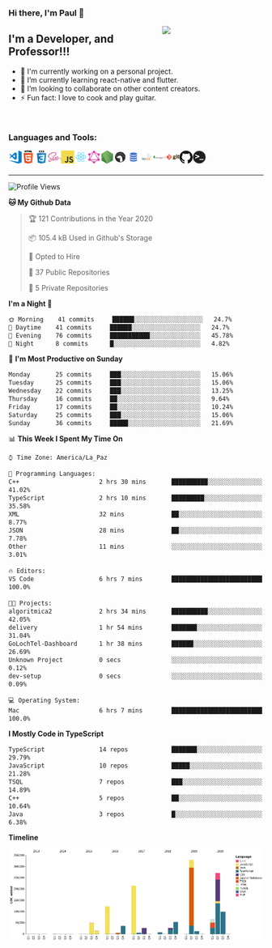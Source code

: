 ### Hi there, I'm Paul 👋
<img align='right' src='https://media.giphy.com/media/bcKmIWkUMCjVm/giphy.gif' width='200"'>

## I'm a Developer, and Professor!!!
- 🔭 I'm currently working on a personal project. 
- 🌱 I’m currently learning react-native and flutter. 
- 👯 I’m looking to collaborate on other content creators. 
- ⚡ Fun fact: I love to cook and play guitar. 
<br/>

### Languages and Tools:
[<img align="left" alt="Visual Studio Code" width="26px" src="https://raw.githubusercontent.com/github/explore/80688e429a7d4ef2fca1e82350fe8e3517d3494d/topics/visual-studio-code/visual-studio-code.png" />][webdevplaylist]
[<img align="left" alt="HTML5" width="26px" src="https://raw.githubusercontent.com/github/explore/80688e429a7d4ef2fca1e82350fe8e3517d3494d/topics/html/html.png" />][webdevplaylist]
[<img align="left" alt="CSS3" width="26px" src="https://raw.githubusercontent.com/github/explore/80688e429a7d4ef2fca1e82350fe8e3517d3494d/topics/css/css.png" />][cssplaylist]
[<img align="left" alt="Sass" width="26px" src="https://raw.githubusercontent.com/github/explore/80688e429a7d4ef2fca1e82350fe8e3517d3494d/topics/sass/sass.png" />][cssplaylist]
[<img align="left" alt="JavaScript" width="26px" src="https://raw.githubusercontent.com/github/explore/80688e429a7d4ef2fca1e82350fe8e3517d3494d/topics/javascript/javascript.png" />][jsplaylist]
[<img align="left" alt="React" width="26px" src="https://raw.githubusercontent.com/github/explore/80688e429a7d4ef2fca1e82350fe8e3517d3494d/topics/react/react.png" />][reactplaylist]
[<img align="left" alt="GraphQL" width="26px" src="https://raw.githubusercontent.com/github/explore/80688e429a7d4ef2fca1e82350fe8e3517d3494d/topics/graphql/graphql.png" />][webdevplaylist]
[<img align="left" alt="Node.js" width="26px" src="https://raw.githubusercontent.com/github/explore/80688e429a7d4ef2fca1e82350fe8e3517d3494d/topics/nodejs/nodejs.png" />][webdevplaylist]
[<img align="left" alt="Deno" width="26px" src="https://raw.githubusercontent.com/github/explore/361e2821e2dea67711cde99c9c40ed357061cf27/topics/deno/deno.png" />][webdevplaylist]
[<img align="left" alt="SQL" width="26px" src="https://raw.githubusercontent.com/github/explore/80688e429a7d4ef2fca1e82350fe8e3517d3494d/topics/sql/sql.png" />][webdevplaylist]
[<img align="left" alt="MySQL" width="26px" src="https://raw.githubusercontent.com/github/explore/80688e429a7d4ef2fca1e82350fe8e3517d3494d/topics/mysql/mysql.png" />][webdevplaylist]
[<img align="left" alt="MongoDB" width="26px" src="https://raw.githubusercontent.com/github/explore/80688e429a7d4ef2fca1e82350fe8e3517d3494d/topics/mongodb/mongodb.png" />][webdevplaylist]
[<img align="left" alt="Git" width="26px" src="https://raw.githubusercontent.com/github/explore/80688e429a7d4ef2fca1e82350fe8e3517d3494d/topics/git/git.png" />][webdevplaylist]
[<img align="left" alt="GitHub" width="26px" src="https://raw.githubusercontent.com/github/explore/78df643247d429f6cc873026c0622819ad797942/topics/github/github.png" />][webdevplaylist]
[<img align="left" alt="Terminal" width="26px" src="https://raw.githubusercontent.com/github/explore/80688e429a7d4ef2fca1e82350fe8e3517d3494d/topics/terminal/terminal.png" />][webdevplaylist]

<br />
<br />

---

<!--START_SECTION:waka-->
![Profile Views](http://img.shields.io/badge/Profile%20Views-56-blue)

**🐱 My Github Data** 

> 🏆 121 Contributions in the Year 2020
 > 
> 📦 105.4 kB Used in Github's Storage 
 > 
> 💼 Opted to Hire
 > 
> 📜 37 Public Repositories
 > 
> 🔑 5 Private Repositories 

**I'm a Night 🦉** 

```text
🌞 Morning    41 commits     ██████░░░░░░░░░░░░░░░░░░░   24.7% 
🌆 Daytime    41 commits     ██████░░░░░░░░░░░░░░░░░░░   24.7% 
🌃 Evening    76 commits     ███████████░░░░░░░░░░░░░░   45.78% 
🌙 Night      8 commits      █░░░░░░░░░░░░░░░░░░░░░░░░   4.82%

```
📅 **I'm Most Productive on Sunday** 

```text
Monday       25 commits     ███░░░░░░░░░░░░░░░░░░░░░░   15.06% 
Tuesday      25 commits     ███░░░░░░░░░░░░░░░░░░░░░░   15.06% 
Wednesday    22 commits     ███░░░░░░░░░░░░░░░░░░░░░░   13.25% 
Thursday     16 commits     ██░░░░░░░░░░░░░░░░░░░░░░░   9.64% 
Friday       17 commits     ██░░░░░░░░░░░░░░░░░░░░░░░   10.24% 
Saturday     25 commits     ███░░░░░░░░░░░░░░░░░░░░░░   15.06% 
Sunday       36 commits     █████░░░░░░░░░░░░░░░░░░░░   21.69%

```


📊 **This Week I Spent My Time On** 

```text
⌚︎ Time Zone: America/La_Paz

💬 Programming Languages: 
C++                      2 hrs 30 mins       ██████████░░░░░░░░░░░░░░░   41.02% 
TypeScript               2 hrs 10 mins       █████████░░░░░░░░░░░░░░░░   35.58% 
XML                      32 mins             ██░░░░░░░░░░░░░░░░░░░░░░░   8.77% 
JSON                     28 mins             ██░░░░░░░░░░░░░░░░░░░░░░░   7.78% 
Other                    11 mins             ░░░░░░░░░░░░░░░░░░░░░░░░░   3.01%

🔥 Editors: 
VS Code                  6 hrs 7 mins        █████████████████████████   100.0%

🐱‍💻 Projects: 
algoritmica2             2 hrs 34 mins       ██████████░░░░░░░░░░░░░░░   42.05% 
delivery                 1 hr 54 mins        ███████░░░░░░░░░░░░░░░░░░   31.04% 
GoLochTel-Dashboard      1 hr 38 mins        ██████░░░░░░░░░░░░░░░░░░░   26.69% 
Unknown Project          0 secs              ░░░░░░░░░░░░░░░░░░░░░░░░░   0.12% 
dev-setup                0 secs              ░░░░░░░░░░░░░░░░░░░░░░░░░   0.09%

💻 Operating System: 
Mac                      6 hrs 7 mins        █████████████████████████   100.0%

```

**I Mostly Code in TypeScript** 

```text
TypeScript               14 repos            ███████░░░░░░░░░░░░░░░░░░   29.79% 
JavaScript               10 repos            █████░░░░░░░░░░░░░░░░░░░░   21.28% 
TSQL                     7 repos             ███░░░░░░░░░░░░░░░░░░░░░░   14.89% 
C++                      5 repos             ██░░░░░░░░░░░░░░░░░░░░░░░   10.64% 
Java                     3 repos             █░░░░░░░░░░░░░░░░░░░░░░░░   6.38%

```


**Timeline**

![Chart not found](https://github.com/PaulLandaeta/PaulLandaeta/blob/master/charts/bar_graph.png) 


<!--END_SECTION:waka-->


[webdevplaylist]: https
[jsplaylist]: https
[cssplaylist]: https
[reactplaylist]: https